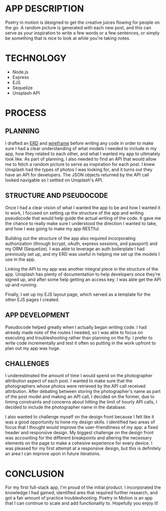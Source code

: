 # APP DESCRIPTION
Poetry in motion is designed to get the creative juices flowing for people on the go. A random picture is generated with each new post, and this can serve as your inspiration to write a few words or a few sentences, or simply be something that is nice to look at while you're taking notes.

# TECHNOLOGY
* Node.js
* Express
* EJS
* Sequelize
* Unsplash API

# PROCESS

## PLANNING
I drafted an [ERD](https://lucid.app/invitations/accept/d7c024b2-cd71-4133-8911-fe77740f03fa) and [wireframe](https://lucid.app/invitations/accept/6d4e680a-a358-4995-94b2-7752a3042411) before writing any code in order to make sure I had a clear understanding of what models I needed to include in my app, how they related to each other, and what I wanted my app to ultimately look like. As part of planning, I also needed to find an API that would allow me to fetch a random picture to serve as inspiration for each post. I knew Unsplash had the types of photos I was looking for, and it turns out they have an API for developers. The JSON objects returned by the API call looked navigable so I settled on Unsplash's API.

## STRUCTURE AND PSEUDOCODE
Once I had a clear vision of what I wanted the app to be and how I wanted it to work, I focused on setting up the structure of the app and writing pseudocode that would help guide the actual writing of the code. It gave me the chance to really make sure I understood the direction I wanted to take, and how I was going to make my app RESTful.

Building out the structure of the app also required incorporating authorization (through bcrypt, oAuth, express sessions, and passport) and my ORM (Sequelize). I was able to leverage an auth boilerplate I had previously set up, and my ERD was useful in helping me set up the models I use in the app.

Linking the API to my app was another integral piece in the structure of the app. Unsplash has plenty of documentation to help developers once they're signed up, and after some help getting an access key, I was able get the API up and running.

Finally, I set up my EJS layout page, which served as a template for the other EJS pages I created.

## APP DEVELOPMENT
Pseudocode helped greatly when I actually began writing code. I had already made note of the routes I needed, so I was able to focus on executing and troubleshooting rather than planning on the fly. I prefer to write code incrementally and test it often so putting in the work upfront to plan out my app was huge.

## CHALLENGES
I underestimated the amount of time I would spend on the photographer attribution aspect of each post. I wanted to make sure that the photographers whose photos were retrieved by the API call received attribution. After debating between storing the photographer's name as part of the post model and making an API call, I decided on the former, due to timing constraints and concerns about hitting the limit of hourly API calls, I decided to include the photographer name in the database.

I also wanted to challenge myself on the design front because I felt like it was a good opportunity to hone my design skills. I identified two areas of focus that I thought would improve the user-friendliness of my app: a fixed header and responsive design. My biggest challenge on the design front was accounting for the different breakpoints and altering the necessary elements on the page to make a cohesive experience for every device. I was pleased for my first attempt at a responsive design, but this is definitely an area I can improve upon in future iterations.

# CONCLUSION
For my first full-stack app, I'm proud of the initial product. I incorporated the knowledge I had gained, identified ares that required further research, and got a fair amount of practice troubleshooting. Poetry in Motion is an app that I can continue to scale and add functionality to. Hopefully you enjoy it!